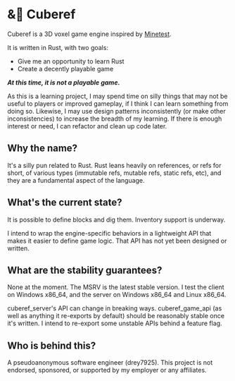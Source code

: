 # &🧊 Cuberef

Cuberef is a 3D voxel game engine inspired by [Minetest](https://minetest.net).

It is written in Rust, with two goals:

* Give me an opportunity to learn Rust
* Create a decently playable game

***At this time, it is not a playable game.***

As this is a learning project, I may spend time on silly things that may not be useful to players or improved gameplay, if I think I can learn something from doing so. Likewise, I may use design patterns inconsistently (or make other inconsistencies) to increase the breadth of my learning. If there is enough interest or need, I can refactor and clean up code later.

## Why the name?

It's a silly pun related to Rust. Rust leans heavily on references, or refs for short, of various types (immutable refs, mutable refs, static refs, etc), and they are a fundamental aspect of the language.

## What's the current state?

It is possible to define blocks and dig them. Inventory support is underway.

I intend to wrap the engine-specific behaviors in a lightweight API that makes it easier to define game logic. That API has not yet been designed or written.

## What are the stability guarantees?

None at the moment. The MSRV is the latest stable version. I test the client on Windows x86_64, and the server on Windows x86_64 and Linux x86_64.

cuberef_server's API can change in breaking ways. cuberef_game_api (as well as anything it re-exports by default) should be reasonably stable once it's written. I intend to re-export some unstable APIs behind a feature flag.

## Who is behind this?

A pseudoanonymous software engineer (drey7925). This project is not endorsed, sponsored, or supported by my employer or any affiliates.
